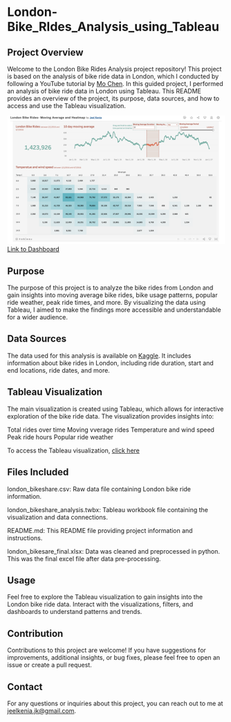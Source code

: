 # London-Bike_RIdes_Analysis_using_Tableau

## Project Overview
Welcome to the London Bike Rides Analysis project repository! This project is based on the analysis of bike ride data in London, which I conducted by following a YouTube tutorial by [Mo Chen](https://www.youtube.com/watch?v=nl9eZl1IOKI). In this guided project, I performed an analysis of bike ride data in London using Tableau. This README provides an overview of the project, its purpose, data sources, and how to access and use the Tableau visualization.

![image](https://github.com/Jeel-Kenia/London-Bike_RIdes_Analysis/blob/main/London_Bike_Rides_ss.png)
[Link to Dashboard](https://public.tableau.com/app/profile/jeel.kenia/viz/LondonBikeRides-MovingAverageandHeatmap_16903743986650/Dashboard1) 

## Purpose
The purpose of this project is to analyze the bike rides from London and gain insights into moving average bike rides, bike usage patterns, popular ride weather, peak ride times, and more. By visualizing the data using Tableau, I aimed to make the findings more accessible and understandable for a wider audience.

## Data Sources
The data used for this analysis is available on [Kaggle](https://www.kaggle.com/datasets/hmavrodiev/london-bike-sharing-dataset). It includes information about bike rides in London, including ride duration, start and end locations, ride dates, and more.

## Tableau Visualization

The main visualization is created using Tableau, which allows for interactive exploration of the bike ride data. The visualization provides insights into:

Total rides over time
Moving vverage rides
Temperature and wind speed
Peak ride hours
Popular ride weather

To access the Tableau visualization, [click here](https://public.tableau.com/app/profile/jeel.kenia/viz/LondonBikeRides-MovingAverageandHeatmap_16903743986650/Dashboard1)

## Files Included
london_bikeshare.csv: Raw data file containing London bike ride information.

london_bikeshare_analysis.twbx: Tableau workbook file containing the visualization and data connections.

README.md: This README file providing project information and instructions.

london_bikesare_final.xlsx: Data was cleaned and preprocessed in python. This was the final excel file after data pre-processing.

## Usage
Feel free to explore the Tableau visualization to gain insights into the London bike ride data. Interact with the visualizations, filters, and dashboards to understand patterns and trends.

## Contribution
Contributions to this project are welcome! If you have suggestions for improvements, additional insights, or bug fixes, please feel free to open an issue or create a pull request.

## Contact
For any questions or inquiries about this project, you can reach out to me at jeelkenia.jk@gmail.com.
